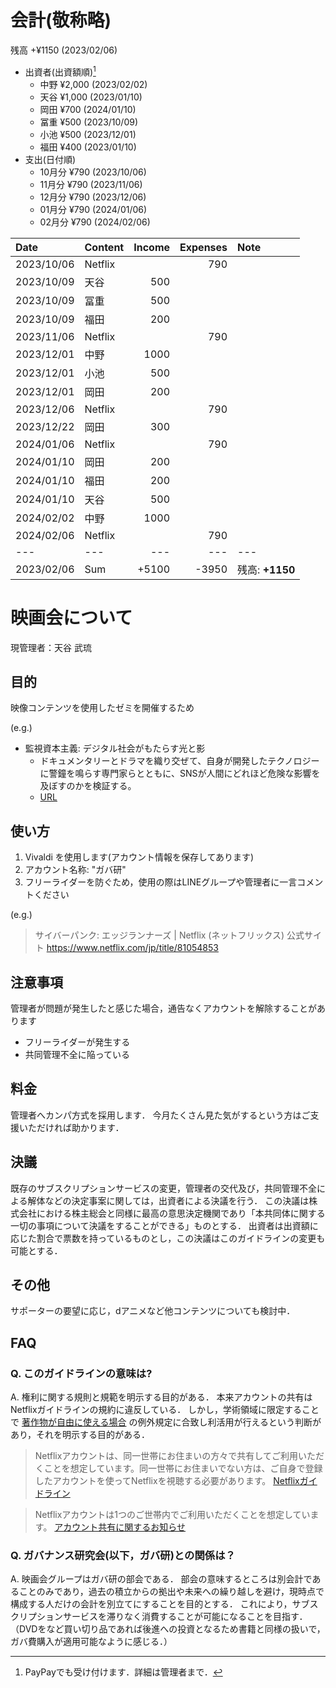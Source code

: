 # 会計(敬称略)

残高	+¥1150	(2023/02/06)

* 出資者(出資額順)[^1]
  * 中野	¥2,000	(2023/02/02)
  * 天谷	¥1,000	(2023/01/10)
  * 岡田	¥700	(2024/01/10)
  * 冨重	¥500	(2023/10/09)
  * 小池	¥500	(2023/12/01)
  * 福田	¥400	(2023/01/10)
* 支出(日付順)
  * 10月分	¥790	(2023/10/06)
  * 11月分	¥790	(2023/11/06)
  * 12月分	¥790	(2023/12/06)
  * 01月分	¥790	(2024/01/06)
  * 02月分	¥790	(2024/02/06)

[^1]: PayPayでも受け付けます．詳細は管理者まで．

|Date|Content|Income|Expenses|Note|
|:--|:--|--:|--:|:--|
|2023/10/06|Netflix||790||
|2023/10/09|天谷|500|||
|2023/10/09|冨重|500|||
|2023/10/09|福田|200|||
|2023/11/06|Netflix||790||
|2023/12/01|中野|1000|||
|2023/12/01|小池|500|||
|2023/12/01|岡田|200|||
|2023/12/06|Netflix||790||
|2023/12/22|岡田|300|||
|2024/01/06|Netflix||790||
|2024/01/10|岡田|200|||
|2024/01/10|福田|200|||
|2024/01/10|天谷|500|||
|2024/02/02|中野|1000|||
|2024/02/06|Netflix||790||
|---|---|---|---|---|
|2023/02/06|Sum|+5100|-3950|残高: **+1150**|

# 映画会について

現管理者：天谷 武琉

## 目的

映像コンテンツを使用したゼミを開催するため

(e.g.)

* 監視資本主義: デジタル社会がもたらす光と影
  * ドキュメンタリーとドラマを織り交ぜて、自身が開発したテクノロジーに警鐘を鳴らす専門家らとともに、SNSが人間にどれほど危険な影響を及ぼすのかを検証する。
  * [URL](https://www.netflix.com/jp/title/81254224)

## 使い方

1. Vivaldi を使用します(アカウント情報を保存してあります)
2. アカウント名称: "ガバ研"
3. フリーライダーを防ぐため，使用の際はLINEグループや管理者に一言コメントください

(e.g.)

> サイバーパンク: エッジランナーズ | Netflix (ネットフリックス) 公式サイト https://www.netflix.com/jp/title/81054853

## 注意事項

管理者が問題が発生したと感じた場合，通告なくアカウントを解除することがあります

* フリーライダーが発生する
* 共同管理不全に陥っている

## 料金

管理者へカンパ方式を採用します．
今月たくさん見た気がするという方はご支援いただければ助かります．

## 決議

既存のサブスクリプションサービスの変更，管理者の交代及び，共同管理不全による解体などの決定事案に関しては，出資者による決議を行う．
この決議は株式会社における株主総会と同様に最高の意思決定機関であり「本共同体に関する一切の事項について決議をすることができる」ものとする．
出資者は出資額に応じた割合で票数を持っているものとし，この決議はこのガイドラインの変更も可能とする．

## その他

サポーターの要望に応じ，dアニメなど他コンテンツについても検討中．

## FAQ

### Q. このガイドラインの意味は?

A. 権利に関する規則と規範を明示する目的がある．
本来アカウントの共有はNetflixガイドラインの規約に違反している．
しかし，学術領域に限定することで [著作物が自由に使える場合](https://www.bunka.go.jp/seisaku/chosakuken/seidokaisetsu/gaiyo/chosakubutsu_jiyu.html) の例外規定に合致し利活用が行えるという判断があり，それを明示する目的がある．

> Netflixアカウントは、同一世帯にお住まいの方々で共有してご利用いただくことを想定しています。同一世帯にお住まいでない方は、ご自身で登録したアカウントを使ってNetflixを視聴する必要があります。
> [Netflixガイドライン](https://help.netflix.com/ja/node/123277)

> Netflixアカウントは1つのご世帯内でご利用いただくことを想定しています。
> [アカウント共有に関するお知らせ](https://about.netflix.com/ja/news/update-on-sharing-july-jp)

### Q. ガバナンス研究会(以下，ガバ研)との関係は？

A. 映画会グループはガバ研の部会である．
部会の意味するところは別会計であることのみであり，過去の積立からの拠出や未来への繰り越しを避け，現時点で構成する人だけの会計を別立てにすることを目的とする．
これにより，サブスクリプションサービスを滞りなく消費することが可能になることを目指す．
（DVDをなど買い切り品であれば後進への投資となるため書籍と同様の扱いで，ガバ費購入が適用可能なように感じる．）
